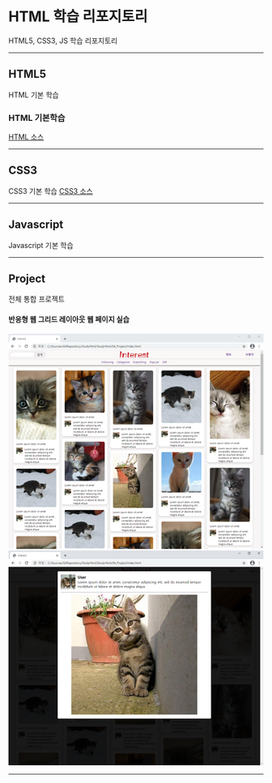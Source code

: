 # HTML 학습 리포지토리
HTML5, CSS3, JS 학습 리포지토리

-----------

## HTML5
HTML 기본 학습

### HTML 기본학습
[HTML 소스](https://github.com/taekyom/StudyHtml/tree/main/01_HTML)

-----------

## CSS3
CSS3 기본 학습
[CSS3 소스](https://github.com/taekyom/StudyHtml/tree/main/02_CSS)


-----------

## Javascript 
Javascript 기본 학습

-----------


## Project
전체 통합 프로젝트

#### 반응형 웹 그리드 레이아웃 웹 페이지 실습
![결과1](https://github.com/taekyom/StudyHtml/blob/main/ref_images/result01.png)
![결과2](https://github.com/taekyom/StudyHtml/blob/main/ref_images/result02.png)

-----------


